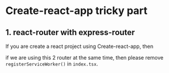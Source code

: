 # Create-react-app tricky part

## 1. react-router with express-router

If you are create a react project using Create-react-app, then

if we are using this 2 router at the same time, then please remove `registerServiceWorker()` in `index.tsx`.